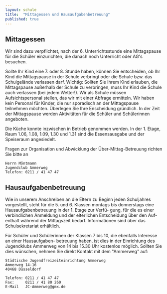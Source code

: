 ```yaml
---
layout: schule
title:  "Mittagessen und Hausaufgabenbetreuung"
published: true
---
```


## Mittagessen

Wir sind dazu verpflichtet, nach der 6. Unterrichtsstunde eine Mittagspause für die Schüler einzurichten, die danach noch Unterricht oder AG's besuchen.

Sollte Ihr Kind eine 7. oder 8. Stunde haben, können Sie entscheiden, ob Ihr Kind die Mittagspause in der Schule verbringt oder die Schule bzw. das Schulgelände verlassen darf. Wichtig: Sollten Sie Ihrem Kind erlauben, die Mittagspause außerhalb der Schule zu verbringen, muss Ihr Kind die Schule auch verlassen (bei jedem Wetter!). Wir als Schule müssen Aufsichtspersonal stellen, das wir mit einer Abfrage ermitteln. Wir haben kein Personal für Kinder, die nur sporadisch an der Mittagspause teilnehmen möchten. Überlegen Sie Ihre Enscheidung gründlich. In der Zeit der Mittagspause werden Aktivitäten für die Schüler und Schülerinnen angeboten.

Die Küche konnte inzwischen in Betrieb genommen werden. In der 1. Etage, Raum 1.06, 1.08, 1.09, 1.30 und 1.31 sind die Essensausgabe und der Speiseraum angesiedelt. 

Fragen zur Organisation und Abwicklung der Über-Mittag-Betreuung richten Sie bitte an 

	Herrn Möntmann 
	Jugendclub Ammerweg
	Telefon: 0211 / 41 47 47 

## Hausaufgabenbetreuung

Wie in unserem Anschreiben an die Eltern zu Beginn jeden Schuljahres vorgestellt, steht für die 
5. und 6. Klassen montags bis donnerstags eine Hausaufgabenbetreuung in der 1. Etage zur Verfü-
gung, für die es einer verbindlichen Anmeldung und der elterlichen Entscheidung über den Auf-
enthalt während der Mittagszeit bedarf. Informationen sind über das Schulsekretariat erhältlich.

Für Schüler und Schülerinnen der Klassen 7 bis 10, die ebenfalls Interesse an einer Hausaufgaben-
betreuung haben, ist dies in der Einrichtung des Jugendklubs Ammerweg von 14 bis 15.30 Uhr kostenlos möglich. Sollten Sie dies wünschen, nehmen Sie direkt Kontakt mit dem "Ammerweg" auf:

	Städtische Jugendfreizeiteinrichtung Ammerweg
	Ammerweg 14-16
	40468 Düsseldorf
	
	Telefon: 0211 / 41 47 47
	Fax:     0211 / 41 80 260
	E-Mail   JC-Ammerweg@gmx.de
